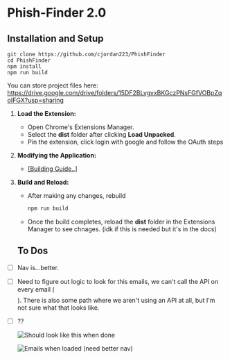 # Phish-Finder 2.0

 
## Installation and Setup

```
git clone https://github.com/cjordan223/PhishFinder
cd PhishFinder
npm install
npm run build

```


You can store project files here:
https://drive.google.com/drive/folders/15DF2BLvgvxBKGczPNsFGfVOBpZqoIFGX?usp=sharing

1. **Load the Extension:**
   - Open Chrome's Extensions Manager.
   - Select the **dist** folder after clicking **Load Unpacked**.
   - Pin the extension, click login with google and follow the OAuth steps  

2. **Modifying the Application:**
   - [[Building Guide..]](https://docs.google.com/document/d/1SORjKTQUIMlvaz15kTpZVCCLAAwv5P2JFoxT0-4kYsg/edit?usp=sharing)

3. **Build and Reload:**
   - After making any changes, rebuild
     ```bash
     npm run build
     ```
   - Once the build completes, reload the **dist** folder in the Extensions Manager to see chnages. (idk if this is needed but it's in the docs)

   ## To Dos

- [ ] Nav is...better.
- [ ] Need to figure out logic to look for this emails, we can't call the API on every email ($$$$). There is also some path where we aren't using an API at all, but I'm not sure what that looks like.
- [ ] ??

   ![Should look like this when done](https://github.com/cjordan223/phish-finder2.0/blob/b6e9b6cdaef5dc892bb4019303700486f8f5c21b/src/images/picc2.png)
   
   ![Emails when loaded (need better nav) ](https://github.com/cjordan223/phish-finder2.0/blob/b6e9b6cdaef5dc892bb4019303700486f8f5c21b/src/images/picc22.png)
